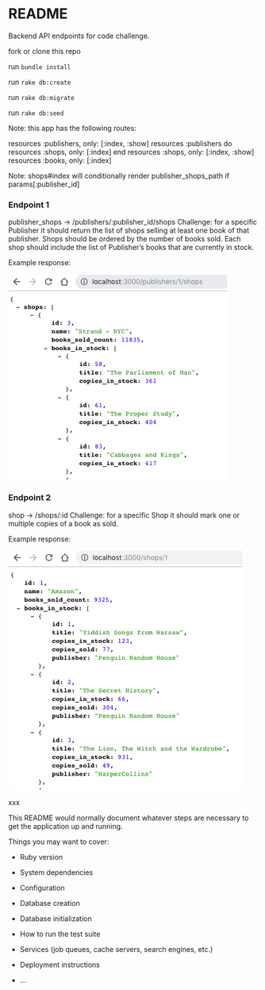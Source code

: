 # README

Backend API endpoints for code challenge.

fork or clone this repo

run `bundle install`

run `rake db:create`

run `rake db:migrate`

run `rake db:seed`

Note: this app has the following routes:

resources :publishers, only: [:index, :show]
resources :publishers do
  resources :shops, only: [:index]
end
resources :shops, only: [:index, :show]
resources :books, only: [:index]

Note: shops#index will conditionally render publisher_shops_path if params[:publisher_id]

### Endpoint 1
publisher_shops -> /publishers/:publisher_id/shops
Challenge: for a specific Publisher it should return the list of shops selling at least one book of that publisher.
Shops should be ordered by the number of books sold.
Each shop should include the list of Publisher’s books that are currently in stock.

Example response:

![endpoint 1 pic](https://github.com/ethanryan/publisher-bookshop-api/blob/master/images/endpoint-1.png)

### Endpoint 2
shop -> /shops/:id
Challenge: for a specific Shop it should mark one or multiple copies of a book as sold.

Example response:

![endpoint 2 pic](https://github.com/ethanryan/publisher-bookshop-api/blob/master/images/endpoint-2.png)


xxx

This README would normally document whatever steps are necessary to get the
application up and running.

Things you may want to cover:

* Ruby version

* System dependencies

* Configuration

* Database creation

* Database initialization

* How to run the test suite

* Services (job queues, cache servers, search engines, etc.)

* Deployment instructions

* ...
